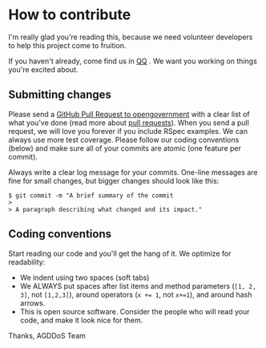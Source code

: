 # How to contribute

I'm really glad you're reading this, because we need volunteer developers to help this project come to fruition.

If you haven't already, come find us in [QQ] . We want you working on things you're excited about.

## Submitting changes

Please send a [GitHub Pull Request to opengovernment](https://github.com/AGDDoS/AGDDoS/pull/new/master) with a clear list of what you've done (read more about [pull requests](http://help.github.com/pull-requests/)). When you send a pull request, we will love you forever if you include RSpec examples. We can always use more test coverage. Please follow our coding conventions (below) and make sure all of your commits are atomic (one feature per commit).

Always write a clear log message for your commits. One-line messages are fine for small changes, but bigger changes should look like this:

    $ git commit -m "A brief summary of the commit
    > 
    > A paragraph describing what changed and its impact."

## Coding conventions

Start reading our code and you'll get the hang of it. We optimize for readability:

  * We indent using two spaces (soft tabs)
  * We ALWAYS put spaces after list items and method parameters (`[1, 2, 3]`, not `[1,2,3]`), around operators (`x += 1`, not `x+=1`), and around hash arrows.
  * This is open source software. Consider the people who will read your code, and make it look nice for them. 

Thanks,
AGDDoS Team


[QQ]: https://qm.qq.com/cgi-bin/qm/qr?k=n8KSQaA3IWntu4NX5T2UN54KM4ynbr3g&jump_from=webapi
